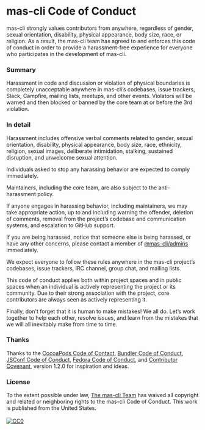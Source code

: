 # mas-cli Code of Conduct

mas-cli strongly values contributors from anywhere, regardless of gender, sexual orientation, disability, physical appearance, body size, race, or religion. As a result, the mas-cli team has agreed to and enforces this code of conduct in order to provide a harassment-free experience for everyone who participates in the development of mas-cli.

### Summary

Harassment in code and discussion or violation of physical boundaries is completely unacceptable anywhere in mas-cli’s codebases, issue trackers, Slack, Campfire, mailing lists, meetups, and other events. Violators will be warned and then blocked or banned by the core team at or before the 3rd violation.

### In detail

Harassment includes offensive verbal comments related to gender, sexual orientation, disability, physical appearance, body size, race, ethnicity, religion, sexual images, deliberate intimidation, stalking, sustained disruption, and unwelcome sexual attention.

Individuals asked to stop any harassing behavior are expected to comply immediately.

Maintainers, including the core team, are also subject to the anti-harassment policy.

If anyone engages in harassing behavior, including maintainers, we may take appropriate action, up to and including warning the offender, deletion of comments, removal from the project’s codebase and communication systems, and escalation to GitHub support.

If you are being harassed, notice that someone else is being harassed, or have any other concerns, please contact a member of [@mas-cli/admins](https://github.com/orgs/mas-cli/teams/admins) immediately.

We expect everyone to follow these rules anywhere in the mas-cli project’s codebases, issue trackers, IRC channel, group chat, and mailing lists.

This code of conduct applies both within project spaces and in public spaces when an individual is actively representing the project or its community. Due to their strong association with the project, core contributors are always seen as actively representing it.

Finally, don't forget that it is human to make mistakes! We all do. Let’s work together to help each other, resolve issues, and learn from the mistakes that we will all inevitably make from time to time.

### Thanks

Thanks to the [CocoaPods Code of Contact](https://github.com/CocoaPods/CocoaPods/blob/master/CODE_OF_CONDUCT.md),
[Bundler Code of Conduct](https://github.com/bundler/bundler/blob/e3ce14f5ecd9b729338435c8689553ef209d83aa/CODE_OF_CONDUCT.md),
[JSConf Code of Conduct](http://jsconf.com/codeofconduct.html),
[Fedora Code of Conduct](http://fedoraproject.org/code-of-conduct), and
[Contributor Covenant](http://contributor-covenant.org), version 1.2.0 for inspiration and ideas.

### License

<p class="license" xmlns:dct="http://purl.org/dc/terms/" xmlns:vcard="http://www.w3.org/2001/vcard-rdf/3.0#">
  To the extent possible under law, <a rel="dct:publisher" href="https://mas-cli.org/about">The mas-cli Team</a> has waived all copyright and related or neighboring rights to the <span property="dct:title">mas-cli Code of Conduct</span>. This work is published from the <span property="vcard:Country" datatype="dct:ISO3166" content="US" about="https://mas-cli.org">United States.</span>
  <br>
  <br>
  <a rel="license" href="http://creativecommons.org/publicdomain/zero/1.0/">
    <img src="http://i.creativecommons.org/p/zero/1.0/88x31.png" style="border-style: none;" alt="CC0">
  </a>
</p>
